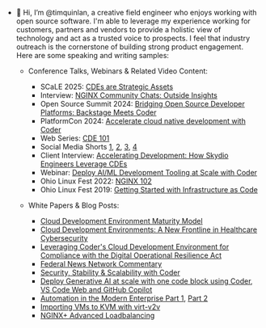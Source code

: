 - 👋 Hi, I’m @timquinlan, a creative field engineer who enjoys working with open source software. I'm able to leverage my experience working for customers, partners and vendors to provide a holistic view of technology and act as a trusted voice to prospects. I feel that industry outreach is the cornerstone of building strong product engagement. Here are some speaking and writing samples:

    - Conference Talks, Webinars & Related Video Content:
        - SCaLE 2025: [CDEs are Strategic Assets](https://youtu.be/6fxbaK-D6j8?si=56m1CV66Gjf1LlYL)
        - Interview: [NGINX Community Chats: Outside Insights](https://youtu.be/0i12ptACDtI?si=INae2wWVwgyrpI5y)
        - Open Source Summit 2024: [Bridging Open Source Developer Platforms: Backstage Meets Coder](https://www.youtube.com/watch?v=2wAn9h0zJR0&t=67s)
        - PlatformCon 2024: [Accelerate cloud native development with Coder](https://www.youtube.com/watch?v=0vK10Z7LF6A)
        - Web Series: [CDE 101](https://youtube.com/playlist?list=PLQepvBEEArfmXfnZHSRQj_puTN7BVXcg2&si=RALDe_ifTEvhNhEa)
        - Social Media Shorts [1](https://www.linkedin.com/posts/coderhq_clouddevelopment-devops-vdi-activity-7306105148513075201-xYu6?utm_source=share&utm_medium=member_desktop&rcm=ACoAAABzW90BAUIEMR_bGxn-fJZP6A94PIn8yDM), [2](https://www.linkedin.com/posts/coderhq_clouddevelopment-developerexperience-ai-activity-7286185593514995712-ilki?utm_source=share&utm_medium=member_desktop&rcm=ACoAAABzW90BAUIEMR_bGxn-fJZP6A94PIn8yDM), [3](https://www.linkedin.com/posts/coderhq_developerexperience-clouddevelopment-innovation-activity-7282133889123328000-PHgu?utm_source=share&utm_medium=member_desktop&rcm=ACoAAABzW90BAUIEMR_bGxn-fJZP6A94PIn8yDM), [4](https://www.linkedin.com/posts/coderhq_clouddevelopment-developerexperience-platformengineering-activity-7282939256958791680-tolS?utm_source=share&utm_medium=member_desktop&rcm=ACoAAABzW90BAUIEMR_bGxn-fJZP6A94PIn8yDM)
        - Client Interview: [Accelerating Development: How Skydio Engineers Leverage CDEs](https://coder.com/webinars/accelerating-development-how-skydio-engineers-leverage-cdes/register)
        - Webinar: [Deploy AI/ML Development Tooling at Scale with Coder](https://coder.com/webinars/deploy-ai-ml-development-tooling-at-scale-with-coder/register)
        - Ohio Linux Fest 2022: [NGINX 102](https://www.youtube.com/live/DjOgRbHnvwU?feature=share&t=14706)
        - Ohio Linux Fest 2019: [Getting Started with Infrastructure as Code](https://youtu.be/f_lo_8-5cMs)

          
    - White Papers & Blog Posts:
        - [Cloud Development Environment Maturity Model](https://coder.com/ebooks-and-reports/ebooks/cloud-development-environment-maturity-model)
        - [Cloud Development Environments: A New Frontline in Healthcare Cybersecurity](https://hitconsultant.net/2024/09/27/cloud-development-environments-healthcare-cybersecurity/)
        - [Leveraging Coder's Cloud Development Environment for Compliance with the Digital Operational Resilience Act](https://coder.com/blog/leveraging-coder-s-cloud-development-environment-for-compliance-with-the-digital) 
        - [Federal News Network Commentary](https://federalnewsnetwork.com/commentary/2024/08/cloud-development-environments-can-help-software-become-more-secure/)
        - [Security, Stability & Scalability with Coder](https://coder.com/blog/security-stability-scalability-with-coder)
        - [Deploy Generative AI at scale with one code block using Coder, VS Code Web and GitHub Copilot](https://coder.com/blog/deploy-generative-ai-at-scale-with-one-code-block-using-coder-vs-code-web-and-git)
        - [Automation in the Modern Enterprise Part 1](https://www.redhat.com/en/blog/automation-modern-enterprise-part-1), [Part 2](https://www.redhat.com/en/blog/automation-modern-enterprise-part-2)
        - [Importing VMs to KVM with virt-v2v](https://www.redhat.com/en/blog/importing-vms-kvm-virt-v2v)
        - [NGINX+ Advanced Loadbalancing](https://github.com/timquinlan/nginxplus-loadbalancing)

<!---
timquinlan/timquinlan is a ✨ special ✨ repository because its `README.md` (this file) appears on your GitHub profile.
You can click the Preview link to take a look at your changes.
--->

